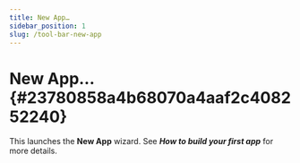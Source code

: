 ```yaml
---
title: New App…
sidebar_position: 1
slug: /tool-bar-new-app
---
```


# New App… {#23780858a4b68070a4aaf2c408252240}

This launches the **New App** wizard. See _**How to build your first app**_ for more details.

